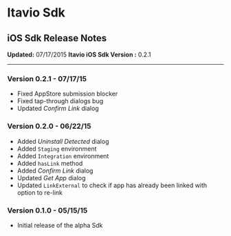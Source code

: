 # Itavio Sdk
## iOS Sdk Release Notes
**Updated:** 07/17/2015
**Itavio iOS Sdk Version :** 0.2.1

---
### Version 0.2.1 - 07/17/15
* Fixed AppStore submission blocker
* Fixed tap-through dialogs bug
* Updated *Confirm Link* dialog

### Version 0.2.0 - 06/22/15
* Added *Uninstall Detected* dialog
* Added `Staging` environment
* Added `Integration` environment
* Added `hasLink` method
* Added *Confirm Link* dialog
* Updated *Get App* dialog
* Updated `LinkExternal` to check if app has already been linked with option to re-link

### Version 0.1.0 - 05/15/15
* Initial release of the alpha Sdk
